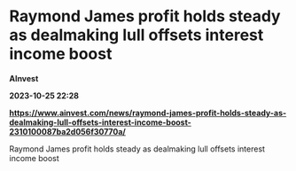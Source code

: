 # Raymond James profit holds steady as dealmaking lull offsets interest income boost
**AInvest**

**2023-10-25 22:28**

**https://www.ainvest.com/news/raymond-james-profit-holds-steady-as-dealmaking-lull-offsets-interest-income-boost-2310100087ba2d056f30770a/**

Raymond James profit holds steady as dealmaking lull offsets interest income boost